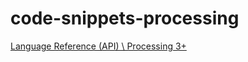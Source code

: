 # code-snippets-processing

[Language Reference (API) \ Processing 3+](https://processing.org/reference/)
